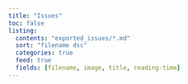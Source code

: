 ```yaml
---
title: "Issues"
toc: false
listing:
  contents: "exported_issues/*.md"
  sort: "filename dsc"
  categories: true
  feed: true
  fields: [filename, image, title, reading-time]
---
```

